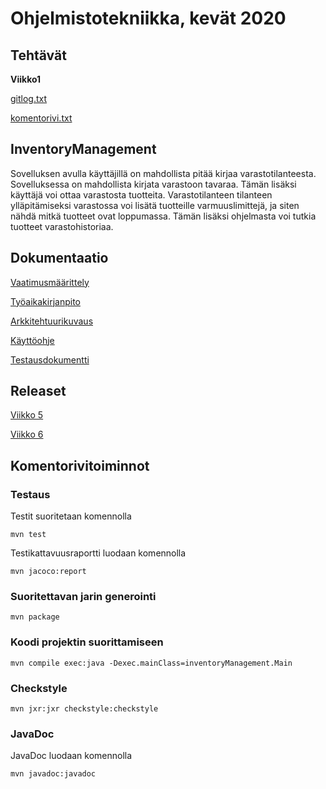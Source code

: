<h1>Ohjelmistotekniikka, kevät 2020</h1>


<h2>Tehtävät</h2>
<Strong>Viikko1</Strong>

[gitlog.txt](http://github.com/jkukko/ot-harjoitustyo/blob/master/laskarit/viikko1/gitlog.txt)

[komentorivi.txt](https://github.com/jkukko/ot-harjoitustyo/blob/master/laskarit/viikko1/komentorivi.txt)


<h2>InventoryManagement</h2>
Sovelluksen avulla käyttäjillä on mahdollista pitää kirjaa varastotilanteesta. Sovelluksessa on mahdollista kirjata varastoon tavaraa. Tämän lisäksi käyttäjä voi ottaa varastosta tuotteita. Varastotilanteen tilanteen ylläpitämiseksi varastossa voi lisätä tuotteille varmuuslimittejä, ja siten nähdä mitkä tuotteet ovat loppumassa. Tämän lisäksi ohjelmasta voi tutkia tuotteet varastohistoriaa.

<h2>Dokumentaatio</h2>

[Vaatimusmäärittely](http://github.com/jkukko/ot-harjoitustyo/blob/master/documentation/vaatimusm%C3%A4%C3%A4rittely.md)

[Työaikakirjanpito](http://github.com/jkukko/ot-harjoitustyo/blob/master/documentation/Ty%C3%B6aikakirjanpito.md)

[Arkkitehtuurikuvaus](https://github.com/jkukko/ot-harjoitustyo/blob/master/documentation/arkkitehtuuri.md)

[Käyttöohje](https://github.com/jkukko/ot-harjoitustyo/blob/master/documentation/K%C3%A4ytt%C3%B6ohje.md)

[Testausdokumentti](https://github.com/jkukko/ot-harjoitustyo/blob/master/documentation/testaus.md)

<h2>Releaset</h2>

[Viikko 5](https://github.com/jkukko/ot-harjoitustyo/releases/tag/viikko5)

[Viikko 6](https://github.com/jkukko/ot-harjoitustyo/releases/tag/Viikko6)

<h2>Komentorivitoiminnot</h2>

<h3>Testaus</h3>

Testit suoritetaan komennolla

`mvn test`

Testikattavuusraportti luodaan komennolla

`mvn jacoco:report`

<h3>Suoritettavan jarin generointi</h3>

`mvn package`

<h3>Koodi projektin suorittamiseen</h3>

`mvn compile exec:java -Dexec.mainClass=inventoryManagement.Main`

<h3>Checkstyle</h3>

`mvn jxr:jxr checkstyle:checkstyle`

<h3>JavaDoc</h3>

JavaDoc luodaan komennolla

`mvn javadoc:javadoc`
